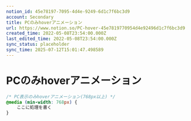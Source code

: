 ```yaml
---
notion_id: 45e78197-7095-4d4e-9249-6d1c7f6bc3d9
account: Secondary
title: PCのみhoverアニメーション
url: https://www.notion.so/PC-hover-45e7819770954d4e92496d1c7f6bc3d9
created_time: 2022-05-08T23:54:00.000Z
last_edited_time: 2022-05-08T23:54:00.000Z
sync_status: placeholder
sync_time: 2025-07-12T15:01:47.498589
---
```

# PCのみhoverアニメーション

```css
/* PC表示のみhoverアニメーション(768px以上) */
@media (min-width: 768px) {
	ここに処理を書く
}
```
